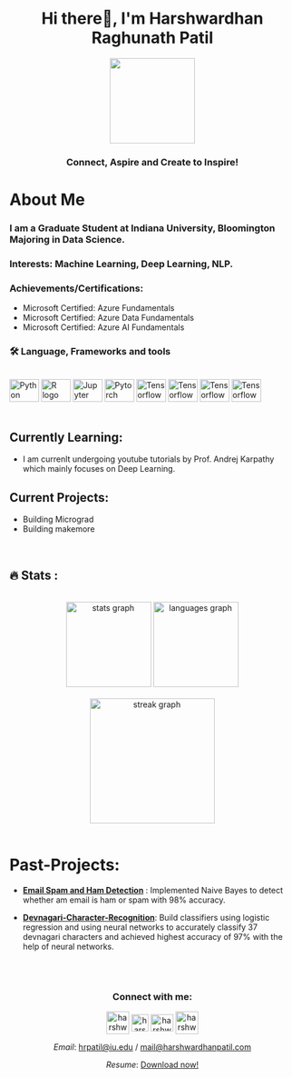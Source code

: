 <h1 align="center">Hi there👋, I'm Harshwardhan Raghunath Patil</h1>

<div align="center">
  <img height="150" src="https://camo.githubusercontent.com/62da68eb62b1e5f175f7d1f0191dd89a653d7908feb22d37d4a0ab07365d6791/68747470733a2f2f6d656469612e67697068792e636f6d2f6d656469612f4d3967624264396e6244724f5475314d71782f67697068792e676966" style="pointer-events:none;" />

<h3>Connect, Aspire and Create to Inspire!</h3>
</div>



# About Me

### I am a Graduate Student at Indiana University, Bloomington Majoring in Data Science.

### Interests: Machine Learning, Deep Learning, NLP. 

### Achievements/Certifications:
- Microsoft Certified: Azure Fundamentals
- Microsoft Certified: Azure Data Fundamentals
- Microsoft Certified: Azure AI Fundamentals



<h3 align="left">🛠 Language, Frameworks and tools</h3>

<br/>

<div align="left">
  <img src="https://cdn.jsdelivr.net/gh/devicons/devicon/icons/python/python-original.svg" height="40" width="52" alt="Python logo" style="pointer-events:none;" />
  <img src="https://cdn.jsdelivr.net/gh/devicons/devicon/icons/r/r-original.svg" height="40" width="52" alt="R logo" style="pointer-events:none;" />
  <img src="https://cdn.jsdelivr.net/gh/devicons/devicon/icons/jupyter/jupyter-original-wordmark.svg" height="40" width="52" alt="Jupyter" style="pointer-events:none;" />
  <img src="https://cdn.jsdelivr.net/gh/devicons/devicon/icons/pytorch/pytorch-original.svg" height="40" width="52" alt="Pytorch" style="pointer-events:none;" />
  <img src="https://cdn.jsdelivr.net/gh/devicons/devicon/icons/tensorflow/tensorflow-original.svg" height="40" width="52" alt="Tensorflow" style="pointer-events:none;"  />  
  <img src="https://cdn.jsdelivr.net/gh/devicons/devicon/icons/react/react-original.svg" height="40" width="52" alt="Tensorflow" style="pointer-events:none;" />
  <img src="https://cdn.jsdelivr.net/gh/devicons/devicon/icons/flask/flask-original.svg" height="40" width="52" alt="Tensorflow" style="pointer-events:none;" />
  <img src="https://cdn.jsdelivr.net/gh/devicons/devicon/icons/googlecloud/googlecloud-original.svg" height="40" width="52" alt="Tensorflow" style="pointer-events:none;" />
</div>

<br/>

## Currently Learning:
- I am currenlt undergoing youtube tutorials by Prof. Andrej Karpathy which mainly focuses on Deep Learning.

## Current Projects:
- Building Micrograd
- Building makemore

<br/>

<h2 align="left">🔥 Stats :</h2>
<br/>

<div align="center">
  <img src="https://github-readme-stats.vercel.app/api?username=hrpatil-git&hide_title=false&hide_rank=false&show_icons=true&include_all_commits=true&count_private=true&disable_animations=false&theme=dracula&locale=en&hide_border=false" height="150" alt="stats graph" style="pointer-events:none;" />
  <img src="https://github-readme-stats.vercel.app/api/top-langs?username=hrpatil-git&locale=en&hide_title=false&layout=compact&card_width=320&langs_count=5&theme=dracula&hide_border=false" height="150" alt="languages graph" style="pointer-events:none;" />
</div>
<br/>



<div align="center">
  <img src="https://streak-stats.demolab.com?user=hrpatil-git&locale=en&mode=daily&theme=dark&hide_border=false&border_radius=5&order=3" height="220" alt="streak graph" style="pointer-events:none;" />
</div>
<br/>


# Past-Projects:

- **[Email Spam and Ham Detection](https://github.com/hrpatil-git/Spam-Detection)** : Implemented Naive Bayes to detect whether am email is ham or spam with 98% accuracy.

- **[Devnagari-Character-Recognition](https://github.com/hrpatil-git/Devnagari-Character-Recognition)**: Build classifiers using logistic regression and using neural networks to accurately classify 37 devnagari characters and achieved highest accuracy of 97% with the help of neural networks.

<br/>

#
<h3 align="center">Connect with me:</h3>
<p align="center">
<a href="https://linkedin.com/in/harshwardhanpatil" target="blank"><img align="center" src="https://img.icons8.com/3d-fluency/750/null/linkedin.png" alt="harshwardhanpatil" height="40" width="40" /></a>
<a href="https://kaggle.com/harshwardhanp" target="blank"><img align="center" src="https://img.icons8.com/external-tal-revivo-shadow-tal-revivo/96/null/external-kaggle-an-online-community-of-data-scientists-and-machine-learners-owned-by-google-logo-shadow-tal-revivo.png" alt="harshwardhanp" height="30" width="30" /></a>
<a href="https://www.leetcode.com/harshwardhanp" target="blank"><img align="center" src="https://img.icons8.com/external-tal-revivo-color-tal-revivo/96/null/external-level-up-your-coding-skills-and-quickly-land-a-job-logo-color-tal-revivo.png" alt="harshwardhanp" height="30" width="40" /></a>
<a href="https://instagram.com/harshwardhanp_" target="blank"><img align="center" src="https://img.icons8.com/3d-fluency/750/null/instagram-new.png" alt="harshwardhanp_" height="40" width="40" /></a>
</p>

<div align="center">

*Email*: hrpatil@iu.edu / mail@harshwardhanpatil.com

*Resume*: [Download now!](https://harshwardhanpatil.com/assets/Harshwardhan_Patil_Resume.pdf)
<div/>
